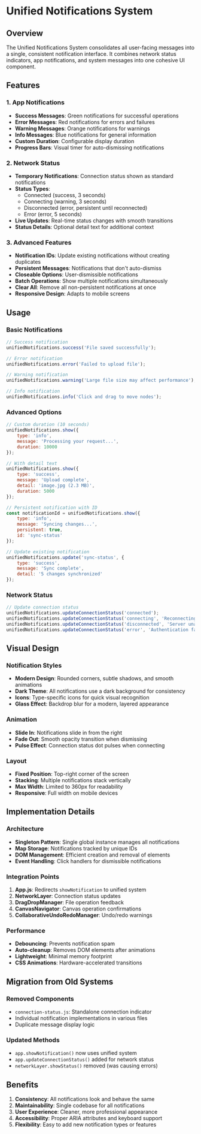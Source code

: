 # Unified Notifications System

## Overview
The Unified Notifications System consolidates all user-facing messages into a single, consistent notification interface. It combines network status indicators, app notifications, and system messages into one cohesive UI component.

## Features

### 1. App Notifications
- **Success Messages**: Green notifications for successful operations
- **Error Messages**: Red notifications for errors and failures
- **Warning Messages**: Orange notifications for warnings
- **Info Messages**: Blue notifications for general information
- **Custom Duration**: Configurable display duration
- **Progress Bars**: Visual timer for auto-dismissing notifications

### 2. Network Status
- **Temporary Notifications**: Connection status shown as standard notifications
- **Status Types**: 
  - Connected (success, 3 seconds)
  - Connecting (warning, 3 seconds)
  - Disconnected (error, persistent until reconnected)
  - Error (error, 5 seconds)
- **Live Updates**: Real-time status changes with smooth transitions
- **Status Details**: Optional detail text for additional context

### 3. Advanced Features
- **Notification IDs**: Update existing notifications without creating duplicates
- **Persistent Messages**: Notifications that don't auto-dismiss
- **Closeable Options**: User-dismissible notifications
- **Batch Operations**: Show multiple notifications simultaneously
- **Clear All**: Remove all non-persistent notifications at once
- **Responsive Design**: Adapts to mobile screens

## Usage

### Basic Notifications
```javascript
// Success notification
unifiedNotifications.success('File saved successfully');

// Error notification
unifiedNotifications.error('Failed to upload file');

// Warning notification
unifiedNotifications.warning('Large file size may affect performance');

// Info notification
unifiedNotifications.info('Click and drag to move nodes');
```

### Advanced Options
```javascript
// Custom duration (10 seconds)
unifiedNotifications.show({
    type: 'info',
    message: 'Processing your request...',
    duration: 10000
});

// With detail text
unifiedNotifications.show({
    type: 'success',
    message: 'Upload complete',
    detail: 'image.jpg (2.3 MB)',
    duration: 5000
});

// Persistent notification with ID
const notificationId = unifiedNotifications.show({
    type: 'info',
    message: 'Syncing changes...',
    persistent: true,
    id: 'sync-status'
});

// Update existing notification
unifiedNotifications.update('sync-status', {
    type: 'success',
    message: 'Sync complete',
    detail: '5 changes synchronized'
});
```

### Network Status
```javascript
// Update connection status
unifiedNotifications.updateConnectionStatus('connected');
unifiedNotifications.updateConnectionStatus('connecting', 'Reconnecting...');
unifiedNotifications.updateConnectionStatus('disconnected', 'Server unavailable');
unifiedNotifications.updateConnectionStatus('error', 'Authentication failed');
```

## Visual Design

### Notification Styles
- **Modern Design**: Rounded corners, subtle shadows, and smooth animations
- **Dark Theme**: All notifications use a dark background for consistency
- **Icons**: Type-specific icons for quick visual recognition
- **Glass Effect**: Backdrop blur for a modern, layered appearance

### Animation
- **Slide In**: Notifications slide in from the right
- **Fade Out**: Smooth opacity transition when dismissing
- **Pulse Effect**: Connection status dot pulses when connecting

### Layout
- **Fixed Position**: Top-right corner of the screen
- **Stacking**: Multiple notifications stack vertically
- **Max Width**: Limited to 360px for readability
- **Responsive**: Full width on mobile devices

## Implementation Details

### Architecture
- **Singleton Pattern**: Single global instance manages all notifications
- **Map Storage**: Notifications tracked by unique IDs
- **DOM Management**: Efficient creation and removal of elements
- **Event Handling**: Click handlers for dismissible notifications

### Integration Points
1. **App.js**: Redirects `showNotification` to unified system
2. **NetworkLayer**: Connection status updates
3. **DragDropManager**: File operation feedback
4. **CanvasNavigator**: Canvas operation confirmations
5. **CollaborativeUndoRedoManager**: Undo/redo warnings

### Performance
- **Debouncing**: Prevents notification spam
- **Auto-cleanup**: Removes DOM elements after animations
- **Lightweight**: Minimal memory footprint
- **CSS Animations**: Hardware-accelerated transitions

## Migration from Old Systems

### Removed Components
- `connection-status.js`: Standalone connection indicator
- Individual notification implementations in various files
- Duplicate message display logic

### Updated Methods
- `app.showNotification()` now uses unified system
- `app.updateConnectionStatus()` added for network status
- `networkLayer.showStatus()` removed (was causing errors)

## Benefits

1. **Consistency**: All notifications look and behave the same
2. **Maintainability**: Single codebase for all notifications
3. **User Experience**: Cleaner, more professional appearance
4. **Accessibility**: Proper ARIA attributes and keyboard support
5. **Flexibility**: Easy to add new notification types or features